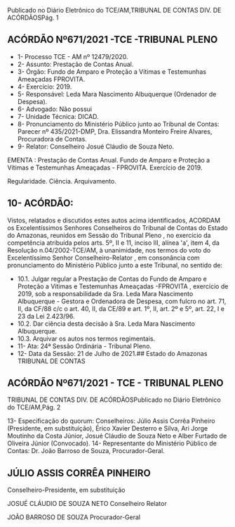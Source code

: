 Publicado  no  Diário  Eletrônico do TCE/AM,TRIBUNAL DE CONTAS DIV. DE ACÓRDÃOSPág. 1

## ACÓRDÃO Nº671/2021 -TCE -TRIBUNAL PLENO

- 1- Processo TCE - AM nº 12479/2020.
- 2- Assunto: Prestação de Contas Anual.
- 3- Órgão: Fundo  de  Amparo  e  Proteção  a  Vítimas  e  Testemunhas  Ameaçadas  FPROVITA.
- 4- Exercício: 2019.
- 5- Responsável: Leda Mara Nascimento Albuquerque (Ordenador de Despesa).
- 6- Advogado: Não possui
- 7- Unidade Técnica: DICAD.
- 8- Pronunciamento  do  Ministério  Público  junto  ao  Tribunal  de  Contas: Parecer  nº 435/2021-DMP, Dra. Elissandra Monteiro Freire Alvares, Procuradora de Contas.
- 9- Relator: Conselheiro Josué Cláudio de Souza Neto.

EMENTA : Prestação  de  Contas  Anual.  Fundo  de Amparo  e Proteção a Vítimas e Testemunhas Ameaçadas - FPROVITA. Exercício de 2019.

Regularidade. Ciência. Arquivamento.

## 10-  ACÓRDÃO:

Vistos, relatados e discutidos estes autos acima identificados, ACORDAM os Excelentíssimos Senhores Conselheiros do Tribunal de Contas do Estado do Amazonas, reunidos em Sessão do Tribunal Pleno , no exercício da competência atribuída pelos arts. 5º, II e 11, inciso III, alínea 'a', item 4, da Resolução n.04/2002-TCE/AM, à unanimidade, nos termos do voto do Excelentíssimo Senhor Conselheiro-Relator , em consonância com pronunciamento do Ministério Público junto a este Tribunal, no sentido de:

- 10.1. Julgar  regular a Prestação  de  Contas  do Fundo  de  Amparo  e Proteção a Vítimas e Testemunhas Ameaçadas -FPROVITA , exercício de 2019, sob a responsabilidade da Sra. Leda Mara Nascimento Albuquerque -  Gestora  e  Ordenadora  de  Despesa,  com fulcro no art. 71, II, da CF/88 c/c o art. 40, II, da CE/89 e art. 1º, II, art. 2º e 5º, art. 22, I e 23 da Lei 2.423/96.
- 10.2. Dar ciência desta decisão à Sra. Leda Mara Nascimento Albuquerque.
- 10.3. Arquivar os autos nos termos regimentais.
- 11-  Ata: 24ª Sessão Ordinária - Tribunal Pleno.
- 12-  Data da Sessão: 21 de Julho de 2021.## Estado do Amazonas TRIBUNAL DE CONTAS

## ACÓRDÃO Nº671/2021 - TCE - TRIBUNAL PLENO

TRIBUNAL DE CONTAS DIV. DE ACÓRDÃOSPublicado  no  Diário  Eletrônico do TCE/AM,Pág. 2

13-  Especificação  do  quorum: Conselheiros: Júlio  Assis  Corrêa  Pinheiro  (Presidente, em substituição), Érico Xavier Desterro e Silva, Ari Jorge Moutinho da Costa Júnior, Josué Cláudio de Souza Neto e Alber Furtado de Oliveira Júnior (Convocado). 14-  Representante  do  Ministério  Público  de  Contas: Dr. João  Barroso  de  Souza, Procurador-Geral.

## JÚLIO ASSIS CORRÊA PINHEIRO

Conselheiro-Presidente, em substituição

JOSUÉ CLÁUDIO DE SOUZA NETO Conselheiro Relator

JOÃO BARROSO DE SOUZA Procurador-Geral